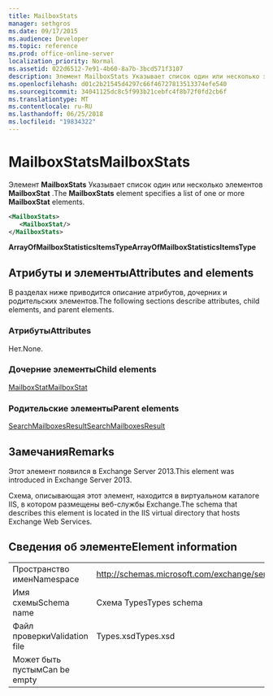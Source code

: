 ```yaml
---
title: MailboxStats
manager: sethgros
ms.date: 09/17/2015
ms.audience: Developer
ms.topic: reference
ms.prod: office-online-server
localization_priority: Normal
ms.assetid: 022d6512-7e91-4b60-8a7b-3bcd571f3107
description: Элемент MailboxStats Указывает список один или несколько элементов MailboxStat.
ms.openlocfilehash: d01c2b21545d4297c66f46727813513374efe540
ms.sourcegitcommit: 34041125dc8c5f993b21cebfc4f8b72f0fd2cb6f
ms.translationtype: MT
ms.contentlocale: ru-RU
ms.lasthandoff: 06/25/2018
ms.locfileid: "19834322"
---
```

# <a name="mailboxstats"></a><span data-ttu-id="7b1a1-103">MailboxStats</span><span class="sxs-lookup"><span data-stu-id="7b1a1-103">MailboxStats</span></span>

<span data-ttu-id="7b1a1-104">Элемент **MailboxStats** Указывает список один или несколько элементов **MailboxStat** .</span><span class="sxs-lookup"><span data-stu-id="7b1a1-104">The **MailboxStats** element specifies a list of one or more **MailboxStat** elements.</span></span> 
  
```XML
<MailboxStats>
   <MailboxStat/>
</MailboxStats>
```

<span data-ttu-id="7b1a1-105">**ArrayOfMailboxStatisticsItemsType**</span><span class="sxs-lookup"><span data-stu-id="7b1a1-105">**ArrayOfMailboxStatisticsItemsType**</span></span>

## <a name="attributes-and-elements"></a><span data-ttu-id="7b1a1-106">Атрибуты и элементы</span><span class="sxs-lookup"><span data-stu-id="7b1a1-106">Attributes and elements</span></span>

<span data-ttu-id="7b1a1-107">В разделах ниже приводится описание атрибутов, дочерних и родительских элементов.</span><span class="sxs-lookup"><span data-stu-id="7b1a1-107">The following sections describe attributes, child elements, and parent elements.</span></span>
  
### <a name="attributes"></a><span data-ttu-id="7b1a1-108">Атрибуты</span><span class="sxs-lookup"><span data-stu-id="7b1a1-108">Attributes</span></span>

<span data-ttu-id="7b1a1-109">Нет.</span><span class="sxs-lookup"><span data-stu-id="7b1a1-109">None.</span></span>
  
### <a name="child-elements"></a><span data-ttu-id="7b1a1-110">Дочерние элементы</span><span class="sxs-lookup"><span data-stu-id="7b1a1-110">Child elements</span></span>

[<span data-ttu-id="7b1a1-111">MailboxStat</span><span class="sxs-lookup"><span data-stu-id="7b1a1-111">MailboxStat</span></span>](mailboxstat.md)
  
### <a name="parent-elements"></a><span data-ttu-id="7b1a1-112">Родительские элементы</span><span class="sxs-lookup"><span data-stu-id="7b1a1-112">Parent elements</span></span>

[<span data-ttu-id="7b1a1-113">SearchMailboxesResult</span><span class="sxs-lookup"><span data-stu-id="7b1a1-113">SearchMailboxesResult</span></span>](searchmailboxesresult.md)
  
## <a name="remarks"></a><span data-ttu-id="7b1a1-114">Замечания</span><span class="sxs-lookup"><span data-stu-id="7b1a1-114">Remarks</span></span>

<span data-ttu-id="7b1a1-115">Этот элемент появился в Exchange Server 2013.</span><span class="sxs-lookup"><span data-stu-id="7b1a1-115">This element was introduced in Exchange Server 2013.</span></span>
  
<span data-ttu-id="7b1a1-116">Схема, описывающая этот элемент, находится в виртуальном каталоге IIS, в котором размещены веб-службы Exchange.</span><span class="sxs-lookup"><span data-stu-id="7b1a1-116">The schema that describes this element is located in the IIS virtual directory that hosts Exchange Web Services.</span></span>
  
## <a name="element-information"></a><span data-ttu-id="7b1a1-117">Сведения об элементе</span><span class="sxs-lookup"><span data-stu-id="7b1a1-117">Element information</span></span>

|||
|:-----|:-----|
|<span data-ttu-id="7b1a1-118">Пространство имен</span><span class="sxs-lookup"><span data-stu-id="7b1a1-118">Namespace</span></span>  <br/> |http://schemas.microsoft.com/exchange/services/2006/types  <br/> |
|<span data-ttu-id="7b1a1-119">Имя схемы</span><span class="sxs-lookup"><span data-stu-id="7b1a1-119">Schema name</span></span>  <br/> |<span data-ttu-id="7b1a1-120">Схема Types</span><span class="sxs-lookup"><span data-stu-id="7b1a1-120">Types schema</span></span>  <br/> |
|<span data-ttu-id="7b1a1-121">Файл проверки</span><span class="sxs-lookup"><span data-stu-id="7b1a1-121">Validation file</span></span>  <br/> |<span data-ttu-id="7b1a1-122">Types.xsd</span><span class="sxs-lookup"><span data-stu-id="7b1a1-122">Types.xsd</span></span>  <br/> |
|<span data-ttu-id="7b1a1-123">Может быть пустым</span><span class="sxs-lookup"><span data-stu-id="7b1a1-123">Can be empty</span></span>  <br/> ||
   


